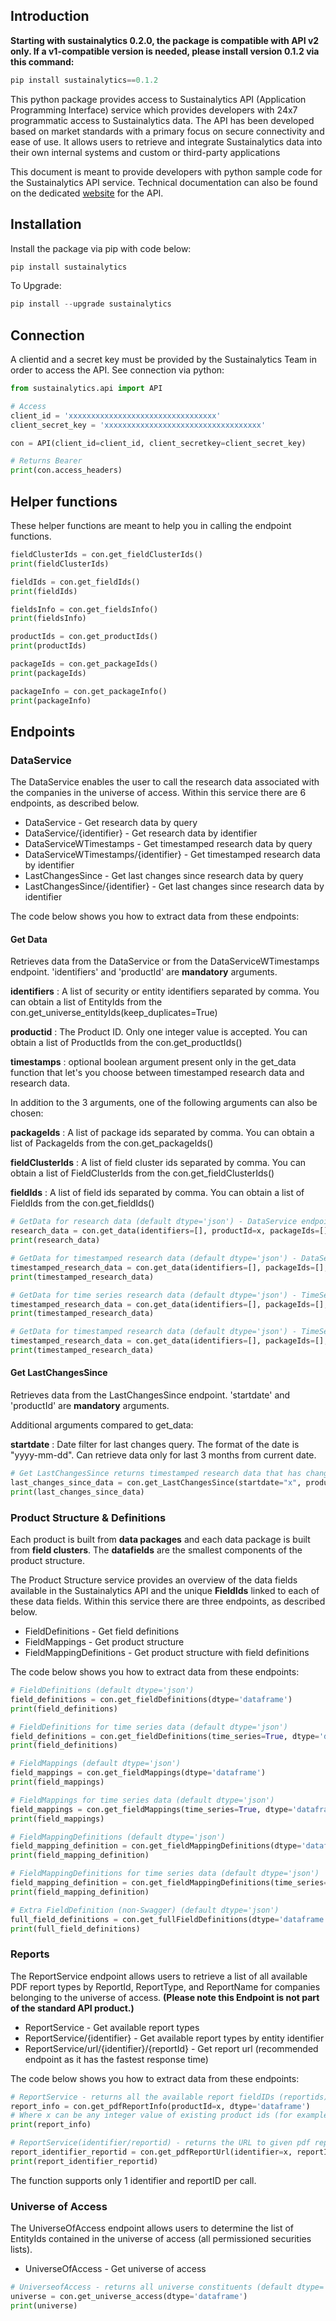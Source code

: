 ## Introduction

**Starting with sustainalytics 0.2.0, the package is compatible with API v2 only. If a v1-compatible version is needed, please install version 0.1.2 via this command:**

```python
pip install sustainalytics==0.1.2
```


This python package provides access to Sustainalytics API (Application Programming Interface) service which provides developers with 24x7 programmatic access to Sustainalytics data. The API has been developed based on market standards with a primary focus on secure connectivity and ease of use. It allows users to retrieve and integrate Sustainalytics data into their own internal systems and custom or third-party applications

This document is meant to provide developers with python sample code for the Sustainalytics API service.
Technical documentation can also be found on the dedicated [website](https://api.sustainalytics.com/swagger/ui/index/index.html) for the API.


## Installation
<p>Install the package via pip with code below:


```python
pip install sustainalytics
```

To Upgrade:


```python
pip install --upgrade sustainalytics
```

## Connection
A clientid and a secret key must be provided by the Sustainalytics Team in order to access the API.
See connection via python:


```python
from sustainalytics.api import API

# Access
client_id = 'xxxxxxxxxxxxxxxxxxxxxxxxxxxxxxxxx'
client_secret_key = 'xxxxxxxxxxxxxxxxxxxxxxxxxxxxxxxxxxx'

con = API(client_id=client_id, client_secretkey=client_secret_key)

# Returns Bearer
print(con.access_headers)
```

## Helper functions
These helper functions are meant to help you in calling the endpoint functions.

```python
fieldClusterIds = con.get_fieldClusterIds()
print(fieldClusterIds)

fieldIds = con.get_fieldIds()
print(fieldIds)

fieldsInfo = con.get_fieldsInfo()
print(fieldsInfo)

productIds = con.get_productIds()
print(productIds)

packageIds = con.get_packageIds()
print(packageIds)

packageInfo = con.get_packageInfo()
print(packageInfo)
```

## Endpoints

### DataService

The DataService enables the user to call the research data associated with the companies in the universe of access. Within this service there are 6 endpoints, as described below.

<ul>
    <li>DataService - Get research data by query</li>
    <li>DataService/{identifier} - Get research data by identifier </li>
    <li>DataServiceWTimestamps - Get timestamped research data by query </li>
    <li>DataServiceWTimestamps/{identifier} - Get timestamped research data by identifier </li>
    <li>LastChangesSince - Get last changes since research data by query </li>
    <li>LastChangesSince/{identifier} - Get last changes since research data by identifier </li>
</ul>

The code below shows you how to extract data from these endpoints:

#### Get Data 

Retrieves data from the DataService or from the DataServiceWTimestamps endpoint. 'identifiers' and 'productId' are **mandatory** arguments.

__identifiers__ : A list of security or entity identifiers separated by comma. You can obtain a list of EntityIds from the con.get_universe_entityIds(keep_duplicates=True)

__productid__ : The Product ID. Only one integer value is accepted. You can obtain a list of ProductIds from the con.get_productIds()

__timestamps__ : optional boolean argument present only in the get_data function that let's you choose between timestamped research data and research data. 

In addition to the 3 arguments, one of the following arguments can also be chosen:

__packageIds__ : A list of package ids separated by comma. You can obtain a list of PackageIds from the con.get_packageIds()

__fieldClusterIds__ : A list of field cluster ids separated by comma. You can obtain a list of FieldClusterIds from the con.get_fieldClusterIds()

__fieldIds__ : A list of field ids separated by comma. You can obtain a list of FieldIds from the con.get_fieldIds()

```python
# GetData for research data (default dtype='json') - DataService endpoint.
research_data = con.get_data(identifiers=[], productId=x, packageIds=[], fieldClusterIds=[], fieldIds=[], dtype='dataframe', timestamps=False)
print(research_data)

# GetData for timestamped research data (default dtype='json') - DataServiceWTimestamps endpoint.
timestamped_research_data = con.get_data(identifiers=[], packageIds=[], productId=x, fieldClusterIds=[], fieldIds=[], dtype='dataframe', timestamps=True)
print(timestamped_research_data)
```

```python
# GetData for time series research data (default dtype='json') - TimeSeriesData endpoint.
timestamped_research_data = con.get_data(identifiers=[], packageIds=[], productId=x, fieldClusterIds=[], fieldIds=[], dtype='dataframe', time_series=True)
print(timestamped_research_data)

# GetData for timestamped research data (default dtype='json') - TimeSeriesDataWTimestamps endpoint.
timestamped_research_data = con.get_data(identifiers=[], packageIds=[], productId=x, fieldClusterIds=[], fieldIds=[], dtype='dataframe', time_series=True, timestamps=True)
print(timestamped_research_data)
```

#### Get LastChangesSince
Retrieves data from the LastChangesSince endpoint. 'startdate' and 'productId' are **mandatory** arguments.

Additional arguments compared to get_data:

__startdate__ : Date filter for last changes query. The format of the date is "yyyy-mm-dd". Can retrieve data only for last 3 months from current date.

```python
# Get LastChangesSince returns timestamped research data that has changed since a specific date (default dtype='json') - LastChangeSince endpoint
last_changes_since_data = con.get_LastChangesSince(startdate="x", productId=x, identifiers=[], packageIds=[], fieldClusterIds=[], fieldIds=[], dtype='dataframe')
print(last_changes_since_data)
```

### Product Structure & Definitions

Each product is built from __data packages__ and each data package is built from __field clusters__. The __datafields__ are the smallest components of the product structure. 

The Product Structure service provides an overview  of the data fields available in the  Sustainalytics API and the unique __FieldIds__ linked to each of these data fields. Within this service there are three endpoints, as described below.

<ul>
  <li>FieldDefinitions - Get field definitions</li>
  <li>FieldMappings - Get product structure </li>
  <li>FieldMappingDefinitions - Get product structure with field definitions </li>
</ul>

The code below shows you how to extract data from these endpoints:

```python
# FieldDefinitions (default dtype='json')
field_definitions = con.get_fieldDefinitions(dtype='dataframe')
print(field_definitions)

# FieldDefinitions for time series data (default dtype='json')
field_definitions = con.get_fieldDefinitions(time_series=True, dtype='dataframe')
print(field_definitions)

# FieldMappings (default dtype='json')
field_mappings = con.get_fieldMappings(dtype='dataframe') 
print(field_mappings)

# FieldMappings for time series data (default dtype='json')
field_mappings = con.get_fieldMappings(time_series=True, dtype='dataframe') 
print(field_mappings)

# FieldMappingDefinitions (default dtype='json')
field_mapping_definition = con.get_fieldMappingDefinitions(dtype='dataframe')
print(field_mapping_definition)

# FieldMappingDefinitions for time series data (default dtype='json')
field_mapping_definition = con.get_fieldMappingDefinitions(time_series=True, dtype='dataframe')
print(field_mapping_definition)

# Extra FieldDefinition (non-Swagger) (default dtype='json')
full_field_definitions = con.get_fullFieldDefinitions(dtype='dataframe')
print(full_field_definitions)
```

### Reports

The ReportService endpoint allows users to retrieve a list of all available PDF report types by ReportId, ReportType, and ReportName for companies belonging to the universe of access. 
__(Please note this Endpoint is not part of the standard API product.)__

<ul>
  <li>ReportService - Get available report types</li>
  <li>ReportService/{identifier} - Get available report types by entity identifier</li>
  <li>ReportService/url/{identifier}/{reportId} - Get report url (recommended endpoint as it has the fastest response time) </li>
</ul>

The code below shows you how to extract data from these endpoints:

```python
# ReportService - returns all the available report fieldIDs (reportids) (default dtype='json')
report_info = con.get_pdfReportInfo(productId=x, dtype='dataframe') 
# Where x can be any integer value of existing product ids (for example, 10 for Corporate Data)
print(report_info)

# ReportService(identifier/reportid) - returns the URL to given pdf report for specified companies (if available) (default dtype='json')
report_identifier_reportid = con.get_pdfReportUrl(identifier=x, reportId=y)
print(report_identifier_reportid)
```

The function supports only 1 identifier and reportID per call.

###  Universe of Access

The UniverseOfAccess endpoint allows users to determine the list of EntityIds contained in the universe of access (all permissioned securities lists).

<ul>
  <li>UniverseOfAccess - Get universe of access</li>
</ul>

```python
# UniverseofAccess - returns all universe constituents (default dtype='json')
universe = con.get_universe_access(dtype='dataframe')
print(universe)
```
